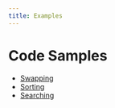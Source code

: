 ```yaml
---
title: Examples
---
```

# Code Samples

* [Swapping](Swapping.md)
* [Sorting](Sorting.md)
* [Searching](Searching.md)

